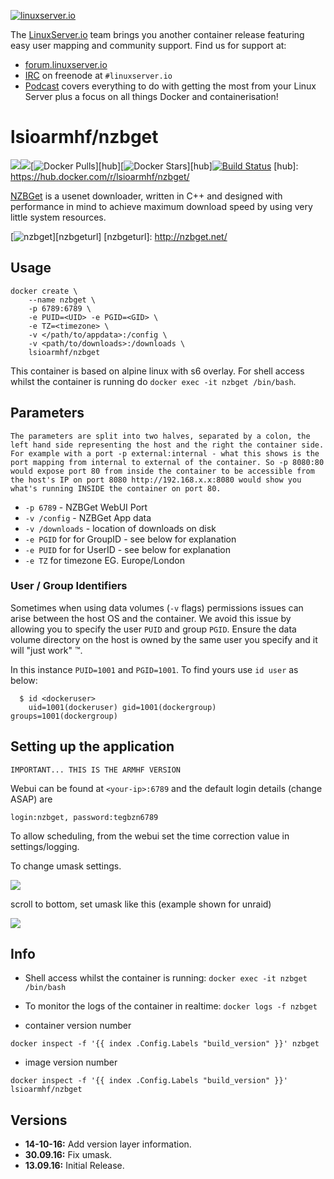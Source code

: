 [linuxserverurl]: https://linuxserver.io
[forumurl]: https://forum.linuxserver.io
[ircurl]: https://www.linuxserver.io/irc/
[podcasturl]: https://www.linuxserver.io/podcast/

[![linuxserver.io](https://raw.githubusercontent.com/linuxserver/docker-templates/master/linuxserver.io/img/linuxserver_medium.png)][linuxserverurl]

The [LinuxServer.io][linuxserverurl] team brings you another container release featuring easy user mapping and community support. Find us for support at:
* [forum.linuxserver.io][forumurl]
* [IRC][ircurl] on freenode at `#linuxserver.io`
* [Podcast][podcasturl] covers everything to do with getting the most from your Linux Server plus a focus on all things Docker and containerisation!

# lsioarmhf/nzbget
[![](https://images.microbadger.com/badges/version/lsioarmhf/nzbget.svg)](https://microbadger.com/images/lsioarmhf/nzbget "Get your own version badge on microbadger.com")[![](https://images.microbadger.com/badges/image/lsioarmhf/nzbget.svg)](http://microbadger.com/images/lsioarmhf/nzbget "Get your own image badge on microbadger.com")[![Docker Pulls](https://img.shields.io/docker/pulls/lsioarmhf/nzbget.svg)][hub][![Docker Stars](https://img.shields.io/docker/stars/lsioarmhf/nzbget.svg)][hub][![Build Status](http://jenkins.linuxserver.io:8080/buildStatus/icon?job=Dockers/LinuxServer.io-armhf/lsioarmhf-nzbget)](http://jenkins.linuxserver.io:8080/job/Dockers/job/LinuxServer.io-armhf/job/lsioarmhf-nzbget/)
[hub]: https://hub.docker.com/r/lsioarmhf/nzbget/

[NZBGet](http://nzbget.net/) is a usenet downloader, written in C++ and designed with performance in mind to achieve maximum download speed by using very little system resources.

[![nzbget](https://raw.githubusercontent.com/linuxserver/docker-templates/master/linuxserver.io/img/nzbget-banner.png)][nzbgeturl]
[nzbgeturl]: http://nzbget.net/

## Usage

```
docker create \
	--name nzbget \
	-p 6789:6789 \
	-e PUID=<UID> -e PGID=<GID> \
	-e TZ=<timezone> \
	-v </path/to/appdata>:/config \
	-v <path/to/downloads>:/downloads \
	lsioarmhf/nzbget
```

This container is based on alpine linux with s6 overlay. For shell access whilst the container is running do `docker exec -it nzbget /bin/bash`.

## Parameters

`The parameters are split into two halves, separated by a colon, the left hand side representing the host and the right the container side. 
For example with a port -p external:internal - what this shows is the port mapping from internal to external of the container.
So -p 8080:80 would expose port 80 from inside the container to be accessible from the host's IP on port 8080
http://192.168.x.x:8080 would show you what's running INSIDE the container on port 80.`


* `-p 6789` - NZBGet WebUI Port
* `-v /config` - NZBGet App data
* `-v /downloads` - location of downloads on disk
* `-e PGID` for for GroupID - see below for explanation
* `-e PUID` for for UserID - see below for explanation
* `-e TZ` for timezone EG. Europe/London


### User / Group Identifiers

Sometimes when using data volumes (`-v` flags) permissions issues can arise between the host OS and the container. We avoid this issue by allowing you to specify the user `PUID` and group `PGID`. Ensure the data volume directory on the host is owned by the same user you specify and it will "just work" ™.

In this instance `PUID=1001` and `PGID=1001`. To find yours use `id user` as below:

```
  $ id <dockeruser>
    uid=1001(dockeruser) gid=1001(dockergroup) groups=1001(dockergroup)
```

## Setting up the application
`IMPORTANT... THIS IS THE ARMHF VERSION`

Webui can be found at  `<your-ip>:6789` and the default login details (change ASAP) are 

`login:nzbget, password:tegbzn6789`

To allow scheduling, from the webui set the time correction value in settings/logging.

To change umask settings.

![](http://i.imgur.com/A4VMbwE.png)

scroll to bottom, set umask like this (example shown for unraid)

![](http://i.imgur.com/mIqDEJJ.png)

## Info
* Shell access whilst the container is running: `docker exec -it nzbget /bin/bash`
* To monitor the logs of the container in realtime: `docker logs -f nzbget`


* container version number 

`docker inspect -f '{{ index .Config.Labels "build_version" }}' nzbget`

* image version number

`docker inspect -f '{{ index .Config.Labels "build_version" }}' lsioarmhf/nzbget`

## Versions

+ **14-10-16:** Add version layer information.
+ **30.09.16:** Fix umask.
+ **13.09.16:** Initial Release.
